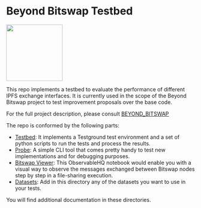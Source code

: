 # Beyond Bitswap Testbed

<p align="left">
  <a href="https://github.com/protocol/ResNetLab" title="ResNetLab">
    <img src="https://research.protocol.ai/images/resnetlab/resnetlab_logo_blue.svg" width="150" />
  </a>
</p>

This repo implements a testbed to evaluate the performance of different IPFS exchange interfaces. It is currently used in the scope of the Beyond Bitswap project to test improvement proposals over the base code.

For the full project description, please consult [BEYOND_BITSWAP](https://github.com/protocol/ResNetLab/tree/master/BEYOND_BITSWAP)

The repo is conformed by the following parts:
* [Testbed](./testbed): It implements a Testground test environment and a set of python scripts to run the tests and process the results.
* [Probe](./probe): A simple CLI tool that comes pretty handy to test new implementations and for debugging purposes.
* [Bitswap Viewer](./viewer): This ObservableHQ notebook would enable you with a visual way to observe the messages exchanged between Bitswap nodes step by step in a file-sharing execution.
* [Datasets](./test-datasets): Add in this directory any of the datasets you want to use in your tests.

You will find additional documentation in these directories.
